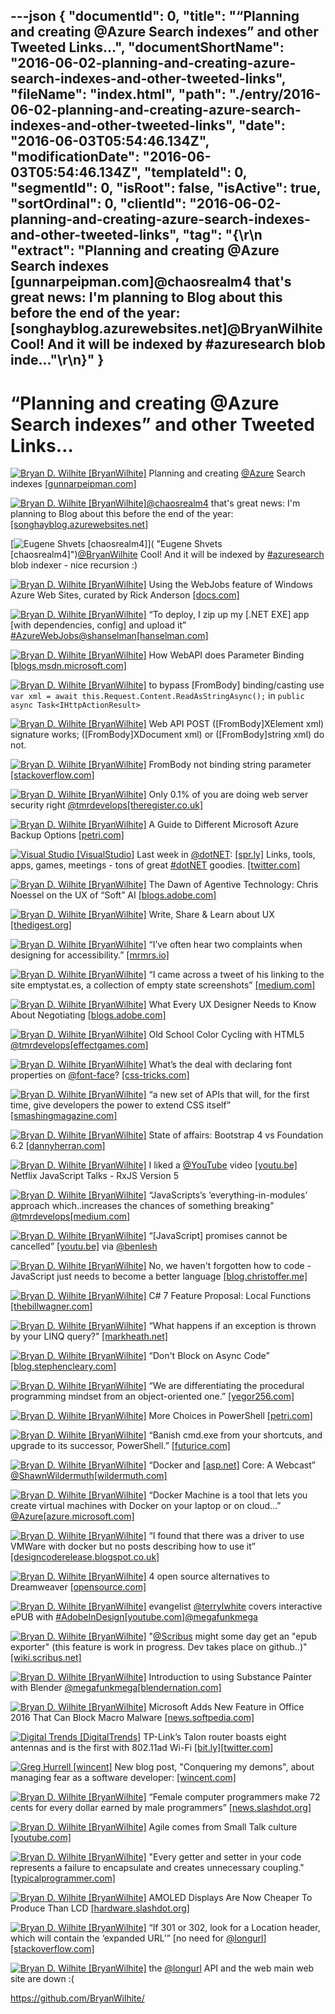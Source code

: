 ---json
{
  "documentId": 0,
  "title": "“Planning and creating @Azure Search indexes” and other Tweeted Links…",
  "documentShortName": "2016-06-02-planning-and-creating-azure-search-indexes-and-other-tweeted-links",
  "fileName": "index.html",
  "path": "./entry/2016-06-02-planning-and-creating-azure-search-indexes-and-other-tweeted-links",
  "date": "2016-06-03T05:54:46.134Z",
  "modificationDate": "2016-06-03T05:54:46.134Z",
  "templateId": 0,
  "segmentId": 0,
  "isRoot": false,
  "isActive": true,
  "sortOrdinal": 0,
  "clientId": "2016-06-02-planning-and-creating-azure-search-indexes-and-other-tweeted-links",
  "tag": "{\r\n  \"extract\": \"Planning and creating @Azure Search indexes [gunnarpeipman.com]@chaosrealm4 that's great news: I'm planning to Blog about this before the end of the year: [songhayblog.azurewebsites.net]@BryanWilhite Cool! And it will be indexed by #azuresearch blob inde...\"\r\n}"
}
---

# “Planning and creating @Azure Search indexes” and other Tweeted Links…

[<img alt="Bryan D. Wilhite [BryanWilhite]" src="https://songhay.blob.core.windows.net/shared-social-twitter/BryanWilhite.jpeg">](http://songhayblog.azurewebsites.net/ "Bryan D. Wilhite [BryanWilhite]") Planning and creating [@Azure](http://twitter.com/Azure) Search indexes [[gunnarpeipman.com]](http://gunnarpeipman.com/2016/03/planning-and-creating-azure-search-indexes/)

[<img alt="Bryan D. Wilhite [BryanWilhite]" src="https://songhay.blob.core.windows.net/shared-social-twitter/BryanWilhite.jpeg">](http://songhayblog.azurewebsites.net/ "Bryan D. Wilhite [BryanWilhite]")[@chaosrealm4](http://twitter.com/chaosrealm4) that's great news: I'm planning to Blog about this before the end of the year: [[songhayblog.azurewebsites.net]](http://songhayblog.azurewebsites.net)

[<img alt="Eugene Shvets [chaosrealm4]" src="https://songhay.blob.core.windows.net/shared-social-twitter/chaosrealm4.jpeg">]( "Eugene Shvets [chaosrealm4]")[@BryanWilhite](http://twitter.com/BryanWilhite) Cool! And it will be indexed by [#azuresearch](http://twitter.com/search?q=%23azuresearch) blob indexer - nice recursion :)

[<img alt="Bryan D. Wilhite [BryanWilhite]" src="https://songhay.blob.core.windows.net/shared-social-twitter/BryanWilhite.jpeg">](http://songhayblog.azurewebsites.net/ "Bryan D. Wilhite [BryanWilhite]") Using the WebJobs feature of Windows Azure Web Sites, curated by Rick Anderson [[docs.com]](https://docs.com/rick-anderson-1/3369/using-the-webjobs-feature-of-windows-azure-web)

[<img alt="Bryan D. Wilhite [BryanWilhite]" src="https://songhay.blob.core.windows.net/shared-social-twitter/BryanWilhite.jpeg">](http://songhayblog.azurewebsites.net/ "Bryan D. Wilhite [BryanWilhite]") “To deploy, I zip up my [.NET EXE] app [with dependencies, config] and upload it” [#AzureWebJobs](http://twitter.com/search?q=%23AzureWebJobs)[@shanselman](http://twitter.com/shanselman)[[hanselman.com]](http://www.hanselman.com/blog/IntroducingWindowsAzureWebJobs.aspx)

[<img alt="Bryan D. Wilhite [BryanWilhite]" src="https://songhay.blob.core.windows.net/shared-social-twitter/BryanWilhite.jpeg">](http://songhayblog.azurewebsites.net/ "Bryan D. Wilhite [BryanWilhite]") How WebAPI does Parameter Binding [[blogs.msdn.microsoft.com]](https://blogs.msdn.microsoft.com/jmstall/2012/04/16/how-webapi-does-parameter-binding/)

[<img alt="Bryan D. Wilhite [BryanWilhite]" src="https://songhay.blob.core.windows.net/shared-social-twitter/BryanWilhite.jpeg">](http://songhayblog.azurewebsites.net/ "Bryan D. Wilhite [BryanWilhite]") to bypass [FromBody] binding/casting use `var xml = await this.Request.Content.ReadAsStringAsync();` in `public async Task<IHttpActionResult>`

[<img alt="Bryan D. Wilhite [BryanWilhite]" src="https://songhay.blob.core.windows.net/shared-social-twitter/BryanWilhite.jpeg">](http://songhayblog.azurewebsites.net/ "Bryan D. Wilhite [BryanWilhite]") Web API POST ([FromBody]XElement xml) signature works; ([FromBody]XDocument xml) or ([FromBody]string xml) do not.

[<img alt="Bryan D. Wilhite [BryanWilhite]" src="https://songhay.blob.core.windows.net/shared-social-twitter/BryanWilhite.jpeg">](http://songhayblog.azurewebsites.net/ "Bryan D. Wilhite [BryanWilhite]") FromBody not binding string parameter [[stackoverflow.com]](http://stackoverflow.com/q/11515319/22944?stw=2)

[<img alt="Bryan D. Wilhite [BryanWilhite]" src="https://songhay.blob.core.windows.net/shared-social-twitter/BryanWilhite.jpeg">](http://songhayblog.azurewebsites.net/ "Bryan D. Wilhite [BryanWilhite]") Only 0.1% of you are doing web server security right [@tmrdevelops](http://twitter.com/tmrdevelops)[[theregister.co.uk]](http://www.theregister.co.uk/2016/03/24/see_a_pin_and_pick_it_up_for_the_sake_of_security/)

[<img alt="Bryan D. Wilhite [BryanWilhite]" src="https://songhay.blob.core.windows.net/shared-social-twitter/BryanWilhite.jpeg">](http://songhayblog.azurewebsites.net/ "Bryan D. Wilhite [BryanWilhite]") A Guide to Different Microsoft Azure Backup Options [[petri.com]](https://www.petri.com/guide-different-microsoft-azure-backup-options)

[<img alt="Visual Studio [VisualStudio]" src="https://songhay.blob.core.windows.net/shared-social-twitter/VisualStudio.png">](http://www.visualstudio.com/ "Visual Studio [VisualStudio]") Last week in [@dotNET](http://twitter.com/dotNET): [[spr.ly]](http://spr.ly/6012BollE) Links, tools, apps, games, meetings - tons of great [#dotNET](http://twitter.com/search?q=%23dotNET) goodies. [[twitter.com]](http://twitter.com/VisualStudio/status/733028385086132228/photo/1)

[<img alt="Bryan D. Wilhite [BryanWilhite]" src="https://songhay.blob.core.windows.net/shared-social-twitter/BryanWilhite.jpeg">](http://songhayblog.azurewebsites.net/ "Bryan D. Wilhite [BryanWilhite]") The Dawn of Agentive Technology: Chris Noessel on the UX of “Soft” AI [[blogs.adobe.com]](http://blogs.adobe.com/creativecloud/the-dawn-of-agentive-technology-the-ux-of-soft-ai-chris-noessel/)

[<img alt="Bryan D. Wilhite [BryanWilhite]" src="https://songhay.blob.core.windows.net/shared-social-twitter/BryanWilhite.jpeg">](http://songhayblog.azurewebsites.net/ "Bryan D. Wilhite [BryanWilhite]") Write, Share & Learn about UX [[thedigest.org]](https://thedigest.org/)

[<img alt="Bryan D. Wilhite [BryanWilhite]" src="https://songhay.blob.core.windows.net/shared-social-twitter/BryanWilhite.jpeg">](http://songhayblog.azurewebsites.net/ "Bryan D. Wilhite [BryanWilhite]") “I’ve often hear two complaints when designing for accessibility.” [[mrmrs.io]](http://mrmrs.io/writing/2016/03/23/the-veil-of-ignorance/)

[<img alt="Bryan D. Wilhite [BryanWilhite]" src="https://songhay.blob.core.windows.net/shared-social-twitter/BryanWilhite.jpeg">](http://songhayblog.azurewebsites.net/ "Bryan D. Wilhite [BryanWilhite]") “I came across a tweet of his linking to the site emptystat.es, a collection of empty state screenshots” [[medium.com]](https://medium.com/@benjbrandall/the-most-overlooked-aspect-of-ux-design-could-be-the-most-important-f1df7a5729e9#.c6l84n810)

[<img alt="Bryan D. Wilhite [BryanWilhite]" src="https://songhay.blob.core.windows.net/shared-social-twitter/BryanWilhite.jpeg">](http://songhayblog.azurewebsites.net/ "Bryan D. Wilhite [BryanWilhite]") What Every UX Designer Needs to Know About Negotiating [[blogs.adobe.com]](http://blogs.adobe.com/creativecloud/what-every-ux-designer-needs-to-know-about-negotiating/)

[<img alt="Bryan D. Wilhite [BryanWilhite]" src="https://songhay.blob.core.windows.net/shared-social-twitter/BryanWilhite.jpeg">](http://songhayblog.azurewebsites.net/ "Bryan D. Wilhite [BryanWilhite]") Old School Color Cycling with HTML5 [@tmrdevelops](http://twitter.com/tmrdevelops)[[effectgames.com]](http://www.effectgames.com/effect/article-Old_School_Color_Cycling_with_HTML5.html)

[<img alt="Bryan D. Wilhite [BryanWilhite]" src="https://songhay.blob.core.windows.net/shared-social-twitter/BryanWilhite.jpeg">](http://songhayblog.azurewebsites.net/ "Bryan D. Wilhite [BryanWilhite]") What’s the deal with declaring font properties on [@font-face](http://twitter.com/font-face)? [[css-tricks.com]](https://css-tricks.com/whats-deal-declaring-font-properties-font-face/)

[<img alt="Bryan D. Wilhite [BryanWilhite]" src="https://songhay.blob.core.windows.net/shared-social-twitter/BryanWilhite.jpeg">](http://songhayblog.azurewebsites.net/ "Bryan D. Wilhite [BryanWilhite]") “a new set of APIs that will, for the first time, give developers the power to extend CSS itself” [[smashingmagazine.com]](https://www.smashingmagazine.com/2016/03/houdini-maybe-the-most-exciting-development-in-css-youve-never-heard-of/)

[<img alt="Bryan D. Wilhite [BryanWilhite]" src="https://songhay.blob.core.windows.net/shared-social-twitter/BryanWilhite.jpeg">](http://songhayblog.azurewebsites.net/ "Bryan D. Wilhite [BryanWilhite]") State of affairs: Bootstrap 4 vs Foundation 6.2 [[dannyherran.com]](http://dannyherran.com/2016/03/state-of-affairs-bootstrap-4-vs-foundation-6/)

[<img alt="Bryan D. Wilhite [BryanWilhite]" src="https://songhay.blob.core.windows.net/shared-social-twitter/BryanWilhite.jpeg">](http://songhayblog.azurewebsites.net/ "Bryan D. Wilhite [BryanWilhite]") I liked a [@YouTube](http://twitter.com/YouTube) video [[youtu.be]](http://youtu.be/COviCoUtwx4?a) Netflix JavaScript Talks - RxJS Version 5

[<img alt="Bryan D. Wilhite [BryanWilhite]" src="https://songhay.blob.core.windows.net/shared-social-twitter/BryanWilhite.jpeg">](http://songhayblog.azurewebsites.net/ "Bryan D. Wilhite [BryanWilhite]") “JavaScripts’s ‘everything-in-modules’ approach which..increases the chances of something breaking” [@tmrdevelops](http://twitter.com/tmrdevelops)[[medium.com]](https://medium.com/@thomasfuchs/what-if-we-had-a-great-standard-library-in-javascript-52692342ee3f)

[<img alt="Bryan D. Wilhite [BryanWilhite]" src="https://songhay.blob.core.windows.net/shared-social-twitter/BryanWilhite.jpeg">](http://songhayblog.azurewebsites.net/ "Bryan D. Wilhite [BryanWilhite]") “[JavaScript] promises cannot be cancelled” [[youtu.be]](https://youtu.be/COviCoUtwx4) via [@benlesh](http://twitter.com/benlesh)

[<img alt="Bryan D. Wilhite [BryanWilhite]" src="https://songhay.blob.core.windows.net/shared-social-twitter/BryanWilhite.jpeg">](http://songhayblog.azurewebsites.net/ "Bryan D. Wilhite [BryanWilhite]") No, we haven't forgotten how to code - JavaScript just needs to become a better language [[blog.christoffer.me]](http://blog.christoffer.me/no-we-havent-forgotten-how-to-code-javascript-just-needs-to-become-a-better-language/)

[<img alt="Bryan D. Wilhite [BryanWilhite]" src="https://songhay.blob.core.windows.net/shared-social-twitter/BryanWilhite.jpeg">](http://songhayblog.azurewebsites.net/ "Bryan D. Wilhite [BryanWilhite]") C# 7 Feature Proposal: Local Functions [[thebillwagner.com]](http://thebillwagner.com/Blog/Item/2016-03-02-C7FeatureProposalLocalFunctions)

[<img alt="Bryan D. Wilhite [BryanWilhite]" src="https://songhay.blob.core.windows.net/shared-social-twitter/BryanWilhite.jpeg">](http://songhayblog.azurewebsites.net/ "Bryan D. Wilhite [BryanWilhite]") “What happens if an exception is thrown by your LINQ query?” [[markheath.net]](http://markheath.net/post/suppress-exceptions-linq)

[<img alt="Bryan D. Wilhite [BryanWilhite]" src="https://songhay.blob.core.windows.net/shared-social-twitter/BryanWilhite.jpeg">](http://songhayblog.azurewebsites.net/ "Bryan D. Wilhite [BryanWilhite]") “Don't Block on Async Code” [[blog.stephencleary.com]](http://blog.stephencleary.com/2012/07/dont-block-on-async-code.html)

[<img alt="Bryan D. Wilhite [BryanWilhite]" src="https://songhay.blob.core.windows.net/shared-social-twitter/BryanWilhite.jpeg">](http://songhayblog.azurewebsites.net/ "Bryan D. Wilhite [BryanWilhite]") “We are differentiating the procedural programming mindset from an object-oriented one.” [[yegor256.com]](http://www.yegor256.com/2014/09/16/getters-and-setters-are-evil.html)

[<img alt="Bryan D. Wilhite [BryanWilhite]" src="https://songhay.blob.core.windows.net/shared-social-twitter/BryanWilhite.jpeg">](http://songhayblog.azurewebsites.net/ "Bryan D. Wilhite [BryanWilhite]") More Choices in PowerShell [[petri.com]](https://www.petri.com/more-choices-powershell)

[<img alt="Bryan D. Wilhite [BryanWilhite]" src="https://songhay.blob.core.windows.net/shared-social-twitter/BryanWilhite.jpeg">](http://songhayblog.azurewebsites.net/ "Bryan D. Wilhite [BryanWilhite]") “Banish cmd.exe from your shortcuts, and upgrade to its successor, PowerShell.” [[futurice.com]](http://futurice.com/blog/a-saner-windows-command-line-part-1)

[<img alt="Bryan D. Wilhite [BryanWilhite]" src="https://songhay.blob.core.windows.net/shared-social-twitter/BryanWilhite.jpeg">](http://songhayblog.azurewebsites.net/ "Bryan D. Wilhite [BryanWilhite]") “Docker and [[asp.net]](http://ASP.NET) Core: A Webcast” [@ShawnWildermuth](http://twitter.com/ShawnWildermuth)[[wildermuth.com]](http://wildermuth.com/2016/3/28/Docker_and_ASP_NET_Core_A_Webcast)

[<img alt="Bryan D. Wilhite [BryanWilhite]" src="https://songhay.blob.core.windows.net/shared-social-twitter/BryanWilhite.jpeg">](http://songhayblog.azurewebsites.net/ "Bryan D. Wilhite [BryanWilhite]") “Docker Machine is a tool that lets you create virtual machines with Docker on your laptop or on cloud…” [@Azure](http://twitter.com/Azure)[[azure.microsoft.com]](https://azure.microsoft.com/en-us/blog/docker-machine-azure-driver/)

[<img alt="Bryan D. Wilhite [BryanWilhite]" src="https://songhay.blob.core.windows.net/shared-social-twitter/BryanWilhite.jpeg">](http://songhayblog.azurewebsites.net/ "Bryan D. Wilhite [BryanWilhite]") “I found that there was a driver to use VMWare with docker but no posts describing how to use it” [[designcoderelease.blogspot.co.uk]](http://designcoderelease.blogspot.co.uk/2016/03/docker-using-vmware-workstation-on.html)

[<img alt="Bryan D. Wilhite [BryanWilhite]" src="https://songhay.blob.core.windows.net/shared-social-twitter/BryanWilhite.jpeg">](http://songhayblog.azurewebsites.net/ "Bryan D. Wilhite [BryanWilhite]") 4 open source alternatives to Dreamweaver [[opensource.com]](https://opensource.com/business/16/3/open-source-alternatives-dreamweaver)

[<img alt="Bryan D. Wilhite [BryanWilhite]" src="https://songhay.blob.core.windows.net/shared-social-twitter/BryanWilhite.jpeg">](http://songhayblog.azurewebsites.net/ "Bryan D. Wilhite [BryanWilhite]") evangelist [@terrylwhite](http://twitter.com/terrylwhite) covers interactive ePUB with [#AdobeInDesign](http://twitter.com/search?q=%23AdobeInDesign)[[youtube.com]](https://www.youtube.com/watch?v=sokrbc2bfmk)[@megafunkmega](http://twitter.com/megafunkmega)

[<img alt="Bryan D. Wilhite [BryanWilhite]" src="https://songhay.blob.core.windows.net/shared-social-twitter/BryanWilhite.jpeg">](http://songhayblog.azurewebsites.net/ "Bryan D. Wilhite [BryanWilhite]") "[@Scribus](http://twitter.com/Scribus) might some day get an "epub exporter" (this feature is work in progress. Dev takes place on github..)" [[wiki.scribus.net]](https://wiki.scribus.net/canvas/PDF_to_ePub_ebook)

[<img alt="Bryan D. Wilhite [BryanWilhite]" src="https://songhay.blob.core.windows.net/shared-social-twitter/BryanWilhite.jpeg">](http://songhayblog.azurewebsites.net/ "Bryan D. Wilhite [BryanWilhite]") Introduction to using Substance Painter with Blender [@megafunkmega](http://twitter.com/megafunkmega)[[blendernation.com]](http://www.blendernation.com/2016/03/24/introduction-using-substance-painter-blender/)

[<img alt="Bryan D. Wilhite [BryanWilhite]" src="https://songhay.blob.core.windows.net/shared-social-twitter/BryanWilhite.jpeg">](http://songhayblog.azurewebsites.net/ "Bryan D. Wilhite [BryanWilhite]") Microsoft Adds New Feature in Office 2016 That Can Block Macro Malware [[news.softpedia.com]](http://news.softpedia.com/news/microsoft-adds-new-feature-in-office-2016-that-can-block-macro-malware-502058.shtml)

[<img alt="Digital Trends [DigitalTrends]" src="https://songhay.blob.core.windows.net/shared-social-twitter/DigitalTrends.jpg">](http://www.digitaltrends.com/ "Digital Trends [DigitalTrends]") TP-Link’s Talon router boasts eight antennas and is the first with 802.11ad Wi-Fi [[bit.ly]](http://bit.ly/1YD1xc6)[[twitter.com]](http://twitter.com/DigitalTrends/status/733027920969498625/photo/1)

[<img alt="Greg Hurrell [wincent]" src="https://songhay.blob.core.windows.net/shared-social-twitter/wincent.jpg">](https://wincent.com/ "Greg Hurrell [wincent]") New blog post, "Conquering my demons", about managing fear as a software developer: [[wincent.com]](https://wincent.com/blog/demons)

[<img alt="Bryan D. Wilhite [BryanWilhite]" src="https://songhay.blob.core.windows.net/shared-social-twitter/BryanWilhite.jpeg">](http://songhayblog.azurewebsites.net/ "Bryan D. Wilhite [BryanWilhite]") “Female computer programmers make 72 cents for every dollar earned by male programmers” [[news.slashdot.org]](https://news.slashdot.org/story/16/03/24/1623239/female-computer-programmers-make-072-for-every-dollar-made-by-male-study)

[<img alt="Bryan D. Wilhite [BryanWilhite]" src="https://songhay.blob.core.windows.net/shared-social-twitter/BryanWilhite.jpeg">](http://songhayblog.azurewebsites.net/ "Bryan D. Wilhite [BryanWilhite]") Agile comes from Small Talk culture [[youtube.com]](https://www.youtube.com/watch?v=l1Efy4RB_kw)

[<img alt="Bryan D. Wilhite [BryanWilhite]" src="https://songhay.blob.core.windows.net/shared-social-twitter/BryanWilhite.jpeg">](http://songhayblog.azurewebsites.net/ "Bryan D. Wilhite [BryanWilhite]") "Every getter and setter in your code represents a failure to encapsulate and creates unnecessary coupling." [[typicalprogrammer.com]](http://typicalprogrammer.com/doing-it-wrong-getters-and-setters/)

[<img alt="Bryan D. Wilhite [BryanWilhite]" src="https://songhay.blob.core.windows.net/shared-social-twitter/BryanWilhite.jpeg">](http://songhayblog.azurewebsites.net/ "Bryan D. Wilhite [BryanWilhite]") AMOLED Displays Are Now Cheaper To Produce Than LCD [[hardware.slashdot.org]](https://hardware.slashdot.org/story/16/03/24/1521204/amoled-displays-are-now-cheaper-to-produce-than-lcd?utm_source=feedly1.0mainlinkanon&utm_medium=feed)

[<img alt="Bryan D. Wilhite [BryanWilhite]" src="https://songhay.blob.core.windows.net/shared-social-twitter/BryanWilhite.jpeg">](http://songhayblog.azurewebsites.net/ "Bryan D. Wilhite [BryanWilhite]") “If 301 or 302, look for a Location header, which will contain the ‘expanded URL’” [no need for [@longurl](http://twitter.com/longurl)] [[stackoverflow.com]](http://stackoverflow.com/a/2569869/22944)

[<img alt="Bryan D. Wilhite [BryanWilhite]" src="https://songhay.blob.core.windows.net/shared-social-twitter/BryanWilhite.jpeg">](http://songhayblog.azurewebsites.net/ "Bryan D. Wilhite [BryanWilhite]") the [@longurl](http://twitter.com/longurl) API and the web main web site are down :(

<https://github.com/BryanWilhite/>
